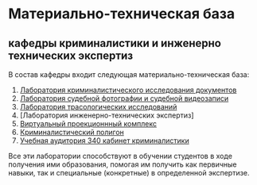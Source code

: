 # Материально-техническая база

## кафедры криминалистики и инженерно технических экспертиз

В состав кафедры входит следующая материально-техническая база:
1. [Лаборатория криминалистического исследования документов](https://rekkk1n.github.io/criminologylab/)
2. [Лаборатория судебной фотографии и судебной видеозаписи](https://rekkk1n.github.io/forensicphotographylab/)
3. [Лаборатория трасологических исследований](https://rekkk1n.github.io/-traceologylab/)
4. [Лаборатория инженерно-технических экспертиз]
5. [Виртуальный проекционнный комплекс](https://rekkk1n.github.io/VR/)
6. [Криминалистический полигон](https://rekkk1n.github.io/UIGPSforensicpolygons/)
7. [Учебная аудитория 340 кабинет криминалистики](https://rekkk1n.github.io/cabinet/)

Все эти лаборатории способствуют в обучении студентов в ходе получения ими образования, помогая им получить как первичные навыки, так и специальные (конкретные) в определенной экспертизе.
